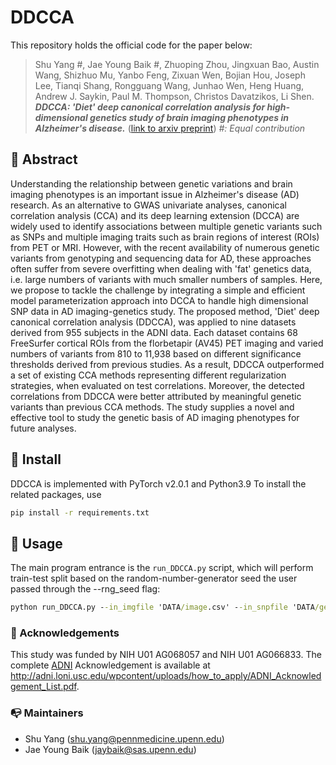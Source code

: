 # DDCCA

This repository holds the official code for the paper below:
> Shu Yang #, Jae Young Baik #, Zhuoping Zhou, Jingxuan Bao, Austin Wang, Shizhuo Mu, Yanbo Feng, Zixuan Wen, Bojian Hou, Joseph Lee, Tianqi Shang, Rongguang Wang, Junhao Wen, Heng Huang, Andrew J. Saykin, Paul M. Thompson, Christos Davatzikos, Li Shen. ***DDCCA: 'Diet' deep canonical correlation analysis for high-dimensional genetics study of brain imaging phenotypes in Alzheimer's disease.*** ([link to arxiv preprint](https://arxiv.org/submit/6033116)) *#: Equal contribution*

## 🦸‍ Abstract
Understanding the relationship between genetic variations and brain imaging phenotypes is an important issue in Alzheimer's disease (AD) research. As an alternative to GWAS univariate analyses, canonical correlation analysis (CCA) and its deep learning extension (DCCA) are widely used to identify associations between multiple genetic variants such as SNPs and multiple imaging traits such as brain regions of interest (ROIs) from PET or MRI. However, with the recent availability of numerous genetic variants from genotyping and sequencing data for AD, these approaches often suffer from severe overfitting when dealing with 'fat' genetics data, i.e. large numbers of variants with much smaller numbers of samples. Here, we propose to tackle the challenge by integrating a simple and efficient model parameterization approach into DCCA to handle high dimensional SNP data in AD imaging-genetics study. The proposed method, 'Diet' deep canonical correlation analysis (DDCCA), was applied to nine datasets derived from 955 subjects in the ADNI data. Each dataset contains 68 FreeSurfer cortical ROIs from the florbetapir (AV45) PET imaging and varied numbers of variants from 810 to 11,938 based on different significance thresholds derived from previous studies. As a result, DDCCA outperformed a set of existing CCA methods representing different regularization strategies, when evaluated on test correlations. Moreover, the detected correlations from DDCCA were better attributed by meaningful genetic variants than previous CCA methods. The study supplies a novel and effective tool to study the genetic basis of AD imaging phenotypes for future analyses.

## 📝 Install
DDCCA is implemented with PyTorch v2.0.1 and Python3.9 
To install the related packages, use
```bash
pip install -r requirements.txt
```

## 🔨 Usage
The main program entrance is the `run_DDCCA.py` script, which will perform train-test split based on the random-number-generator seed the user passed through the --rng_seed flag:
```cmd
python run_DDCCA.py --in_imgfile 'DATA/image.csv' --in_snpfile 'DATA/genetic.csv' --rng_seed 0 --which_model DDCCA --optuna_num_trials 50 --batch_size 32 --nn_out_size 25
```
        
### 🤝 Acknowledgements
This study was funded by NIH U01 AG068057 and NIH U01 AG066833. The complete [ADNI](http://adni.loni.usc.edu/) Acknowledgement is available at http://adni.loni.usc.edu/wpcontent/uploads/how_to_apply/ADNI_Acknowledgement_List.pdf.

### 📭 Maintainers
- Shu Yang (shu.yang@pennmedicine.upenn.edu)
- Jae Young Baik (jaybaik@sas.upenn.edu)
